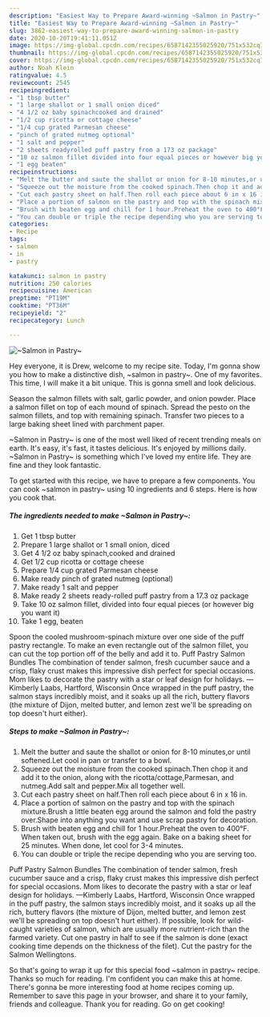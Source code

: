 ```yaml
---
description: "Easiest Way to Prepare Award-winning ~Salmon in Pastry~"
title: "Easiest Way to Prepare Award-winning ~Salmon in Pastry~"
slug: 3862-easiest-way-to-prepare-award-winning-salmon-in-pastry
date: 2020-10-20T19:41:11.051Z
image: https://img-global.cpcdn.com/recipes/6587142355025920/751x532cq70/salmon-in-pastry-recipe-main-photo.jpg
thumbnail: https://img-global.cpcdn.com/recipes/6587142355025920/751x532cq70/salmon-in-pastry-recipe-main-photo.jpg
cover: https://img-global.cpcdn.com/recipes/6587142355025920/751x532cq70/salmon-in-pastry-recipe-main-photo.jpg
author: Noah Klein
ratingvalue: 4.5
reviewcount: 2545
recipeingredient:
- "1 tbsp butter"
- "1 large shallot or 1 small onion diced"
- "4 1/2 oz baby spinachcooked and drained"
- "1/2 cup ricotta or cottage cheese"
- "1/4 cup grated Parmesan cheese"
- "pinch of grated nutmeg optional"
- "1 salt and pepper"
- "2 sheets readyrolled puff pastry from a 173 oz package"
- "10 oz salmon fillet divided into four equal pieces or however big you want it"
- "1 egg beaten"
recipeinstructions:
- "Melt the butter and saute the shallot or onion for 8-10 minutes,or until softened.Let cool in pan or transfer to a bowl."
- "Squeeze out the moisture from the cooked spinach.Then chop it and add it to the onion, along with the ricotta/cottage,Parmesan, and nutmeg.Add salt and pepper.Mix all together well."
- "Cut each pastry sheet on half.Then roll each piece about 6 in x 16 in."
- "Place a portion of salmon on the pastry and top with the spinach mixture.Brush a little beaten egg around the salmon and fold the pastry over.Shape into anything you want and use scrap pastry for decoration."
- "Brush with beaten egg and chill for 1 hour.Preheat the oven to 400°F. When taken out, brush with the egg again. Bake on a baking sheet for 25 minutes. When done, let cool for 3-4 minutes."
- "You can double or triple the recipe depending who you are serving too."
categories:
- Recipe
tags:
- salmon
- in
- pastry

katakunci: salmon in pastry 
nutrition: 250 calories
recipecuisine: American
preptime: "PT19M"
cooktime: "PT36M"
recipeyield: "2"
recipecategory: Lunch

---
```



![~Salmon in Pastry~](https://img-global.cpcdn.com/recipes/6587142355025920/751x532cq70/salmon-in-pastry-recipe-main-photo.jpg)

Hey everyone, it is Drew, welcome to my recipe site. Today, I'm gonna show you how to make a distinctive dish, ~salmon in pastry~. One of my favorites. This time, I will make it a bit unique. This is gonna smell and look delicious.

Season the salmon fillets with salt, garlic powder, and onion powder. Place a salmon fillet on top of each mound of spinach. Spread the pesto on the salmon fillets, and top with remaining spinach. Transfer two pieces to a large baking sheet lined with parchment paper.

~Salmon in Pastry~ is one of the most well liked of recent trending meals on earth. It's easy, it's fast, it tastes delicious. It's enjoyed by millions daily. ~Salmon in Pastry~ is something which I've loved my entire life. They are fine and they look fantastic.


To get started with this recipe, we have to prepare a few components. You can cook ~salmon in pastry~ using 10 ingredients and 6 steps. Here is how you cook that.

<!--inarticleads1-->

##### The ingredients needed to make ~Salmon in Pastry~:

1. Get 1 tbsp butter
1. Prepare 1 large shallot or 1 small onion, diced
1. Get 4 1/2 oz baby spinach,cooked and drained
1. Get 1/2 cup ricotta or cottage cheese
1. Prepare 1/4 cup grated Parmesan cheese
1. Make ready pinch of grated nutmeg (optional)
1. Make ready 1 salt and pepper
1. Make ready 2 sheets ready-rolled puff pastry from a 17.3 oz package
1. Take 10 oz salmon fillet, divided into four equal pieces (or however big you want it)
1. Take 1 egg, beaten


Spoon the cooled mushroom-spinach mixture over one side of the puff pastry rectangle. To make an even rectangle out of the salmon fillet, you can cut the top portion off of the belly and add it to. Puff Pastry Salmon Bundles The combination of tender salmon, fresh cucumber sauce and a crisp, flaky crust makes this impressive dish perfect for special occasions. Mom likes to decorate the pastry with a star or leaf design for holidays. —Kimberly Laabs, Hartford, Wisconsin Once wrapped in the puff pastry, the salmon stays incredibly moist, and it soaks up all the rich, buttery flavors (the mixture of Dijon, melted butter, and lemon zest we&#39;ll be spreading on top doesn&#39;t hurt either). 

<!--inarticleads2-->

##### Steps to make ~Salmon in Pastry~:

1. Melt the butter and saute the shallot or onion for 8-10 minutes,or until softened.Let cool in pan or transfer to a bowl.
1. Squeeze out the moisture from the cooked spinach.Then chop it and add it to the onion, along with the ricotta/cottage,Parmesan, and nutmeg.Add salt and pepper.Mix all together well.
1. Cut each pastry sheet on half.Then roll each piece about 6 in x 16 in.
1. Place a portion of salmon on the pastry and top with the spinach mixture.Brush a little beaten egg around the salmon and fold the pastry over.Shape into anything you want and use scrap pastry for decoration.
1. Brush with beaten egg and chill for 1 hour.Preheat the oven to 400°F. When taken out, brush with the egg again. Bake on a baking sheet for 25 minutes. When done, let cool for 3-4 minutes.
1. You can double or triple the recipe depending who you are serving too.


Puff Pastry Salmon Bundles The combination of tender salmon, fresh cucumber sauce and a crisp, flaky crust makes this impressive dish perfect for special occasions. Mom likes to decorate the pastry with a star or leaf design for holidays. —Kimberly Laabs, Hartford, Wisconsin Once wrapped in the puff pastry, the salmon stays incredibly moist, and it soaks up all the rich, buttery flavors (the mixture of Dijon, melted butter, and lemon zest we&#39;ll be spreading on top doesn&#39;t hurt either). If possible, look for wild-caught varieties of salmon, which are usually more nutrient-rich than the farmed variety. Cut one pastry in half to see if the salmon is done (exact cooking time depends on the thickness of the filet). Cut the pastry for the Salmon Wellingtons. 

So that's going to wrap it up for this special food ~salmon in pastry~ recipe. Thanks so much for reading. I'm confident you can make this at home. There's gonna be more interesting food at home recipes coming up. Remember to save this page in your browser, and share it to your family, friends and colleague. Thank you for reading. Go on get cooking!
